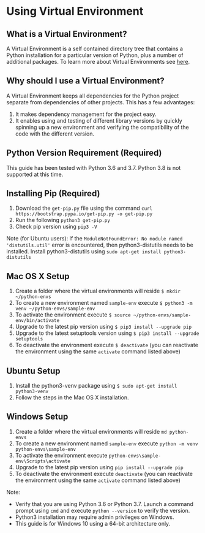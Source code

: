 # Using Virtual Environment

## What is a Virtual Environment?
A Virtual Environment is a self contained directory tree that contains a Python installation
for a particular version of Python, plus a number of additional packages. To learn more about
Virtual Environments see [here](https://docs.python.org/3/library/venv.html).

## Why should I use a Virtual Environment?
A Virtual Environment keeps all dependencies for the Python project separate from dependencies
of other projects. This has a few advantages:
1. It makes dependency management for the project easy.
1. It enables using and testing of different library versions by quickly
spinning up a new environment and verifying the compatibility of the code with the
different version.

## Python Version Requirement (Required)
This guide has been tested with Python 3.6 and 3.7. Python 3.8 is not supported at this time.

## Installing Pip (Required)

1. Download the `get-pip.py` file using the command `curl https://bootstrap.pypa.io/get-pip.py -o get-pip.py`
1. Run the following `python3 get-pip.py`
1. Check pip version using `pip3 -V`

Note (for Ubuntu users): If the `ModuleNotFoundError: No module named 'distutils.util'` error is encountered, then
python3-distutils needs to be installed. Install python3-distutils using `sudo apt-get install python3-distutils`

## Mac OS X Setup

1. Create a folder where the virtual environments will reside `$ mkdir ~/python-envs`
1. To create a new environment named `sample-env` execute `$ python3 -m venv ~/python-envs/sample-env`
1. To activate the environment execute `$ source ~/python-envs/sample-env/bin/activate`
1. Upgrade to the latest pip version using `$ pip3 install --upgrade pip`
1. Upgrade to the latest setuptools version using `$ pip3 install --upgrade setuptools`
1. To deactivate the environment execute `$ deactivate` (you can reactivate the environment
using the same `activate` command listed above)

## Ubuntu Setup

1. Install the python3-venv package using `$ sudo apt-get install python3-venv`
1. Follow the steps in the Mac OS X installation.

## Windows Setup

1. Create a folder where the virtual environments will reside `md python-envs`
1. To create a new environment named `sample-env` execute `python -m venv python-envs\sample-env`
1. To activate the environment execute `python-envs\sample-env\Scripts\activate`
1. Upgrade to the latest pip version using `pip install --upgrade pip`
1. To deactivate the environment execute `deactivate` (you can reactivate the environment
using the same `activate` command listed above)

Note:
* Verify that you are using Python 3.6 or Python 3.7. Launch a command prompt using `cmd` and
execute `python --version` to verify the version.
* Python3 installation may require admin privileges on Windows.
* This guide is for Windows 10 using a 64-bit architecture only.
